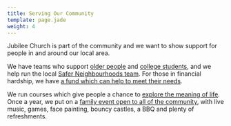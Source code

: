 ```yaml
---
title: Serving Our Community
template: page.jade
weight: 4
---
```


Jubilee Church is part of the community and we want to show support for people in and around our local area. 

We have teams who support <a href="#support-for-older-people">older people</a> and <a href="#college-pastors">college students</a>, and we help run the local <a href="#safer-neighbourhood-team">Safer Neighbourhoods team</a>. For those in financial hardship, we have <a href="#hardship-fund">a fund which can help to meet their needs</a>.

We run courses which give people a chance to <a href="#alpha">explore the meaning of life</a>. Once a year, we put on a <a href="#fun-in-the-sun">family event open to all of the community</a>, with live music, games, face painting, bouncy castles, a BBQ and plenty of refreshments.

